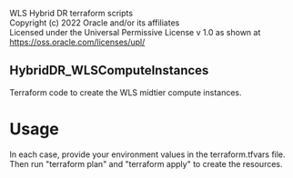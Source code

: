WLS Hybrid DR terraform scripts  
Copyright (c) 2022 Oracle and/or its affiliates  
Licensed under the Universal Permissive License v 1.0 as shown at https://oss.oracle.com/licenses/upl/  

## HybridDR_WLSComputeInstances
Terraform code to create the WLS midtier compute instances.

# Usage
In each case, provide your environment values in the terraform.tfvars file. 
Then run "terraform plan" and "terraform apply" to create the resources.
